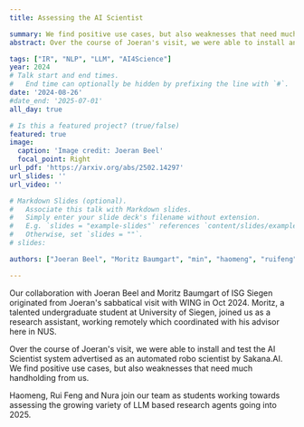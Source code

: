 ```yaml
---
title: Assessing the AI Scientist

summary: We find positive use cases, but also weaknesses that need much handholding from human scientists.
abstract: Over the course of Joeran's visit, we were able to install and test the AI Scientist system advertised as an automated robo scientist by Sakana.AI.  We find positive use cases, but also weaknesses that need much handholding from us.

tags: ["IR", "NLP", "LLM", "AI4Science"]
year: 2024
# Talk start and end times.
#   End time can optionally be hidden by prefixing the line with `#`.
date: '2024-08-26'
#date_end: '2025-07-01'
all_day: true

# Is this a featured project? (true/false)
featured: true
image:
  caption: 'Image credit: Joeran Beel'
  focal_point: Right
url_pdf: 'https://arxiv.org/abs/2502.14297'
url_slides: ''
url_video: ''

# Markdown Slides (optional).
#   Associate this talk with Markdown slides.
#   Simply enter your slide deck's filename without extension.
#   E.g. `slides = "example-slides"` references `content/slides/example-slides.md`.
#   Otherwise, set `slides = ""`.
# slides:

authors: ["Joeran Beel", "Moritz Baumgart", "min", "haomeng", "ruifeng", "nura-tamton"]

---
```

Our collaboration with Joeran Beel and Moritz Baumgart of ISG Siegen originated from Joeran's sabbatical visit with WING in Oct 2024.  Moritz, a talented undergraduate student at University of Siegen, joined us as a research assistant, working remotely which coordinated with his advisor here in NUS.  

Over the course of Joeran's visit, we were able to install and test the AI Scientist system advertised as an automated robo scientist by Sakana.AI.  We find positive use cases, but also weaknesses that need much handholding from us.

Haomeng, Rui Feng and Nura join our team as students working towards assessing the growing variety of LLM based research agents going into 2025.

